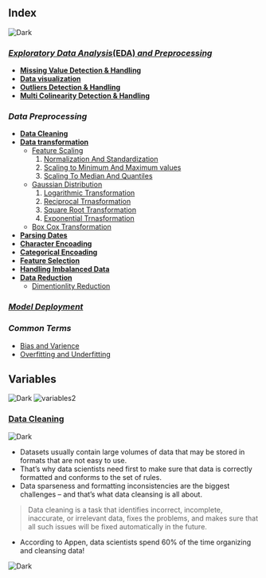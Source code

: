 ## Index
![Dark](https://user-images.githubusercontent.com/12748752/126914729-75e0fed5-fdaa-4216-81c8-719340e80694.png)
### [ _Exploratory Data Analysis_(EDA) _and Preprocessing_](https://github.com/iAmKankan/Data-Gathering-And-Preprocessing/tree/main/eda)
   * [**Missing Value Detection & Handling**](https://github.com/iAmKankan/Data-Gathering-And-Preprocessing/blob/main/eda/README.md#1-handling-missing-values)
   * [**Data visualization**](https://github.com/iAmKankan/Data-Gathering-And-Preprocessing/blob/main/eda/README.md#2-data-visualization)
   * [**Outliers Detection & Handling**](https://github.com/iAmKankan/Data-Gathering-And-Preprocessing/blob/main/eda/README.md#3-handling-outliers)
   * [**Multi Colinearity Detection & Handling**](https://github.com/iAmKankan/MachineLearning_With_Python/blob/master/Supervised/Linear%20Regrassion/correlation.md)
### _Data Preprocessing_
  * [**Data Cleaning**](#data-cleaning)
  * [**Data transformation**](https://github.com/iAmKankan/Data-Gathering-And-Preprocessing/blob/main/datatransformation.md#feature-scaling)
    * [Feature Scaling](https://github.com/iAmKankan/Data-Gathering-And-Preprocessing/blob/main/datatransformation.md#feature-scaling)
      1. [Normalization And Standardization](https://github.com/iAmKankan/Data-Gathering-And-Preprocessing/blob/main/scaling.ipynb)
      1. [Scaling to Minimum And Maximum values](https://github.com/iAmKankan/Data-Gathering-And-Preprocessing/blob/main/scaling.ipynb)
      1. [Scaling To Median And Quantiles](https://github.com/iAmKankan/Data-Gathering-And-Preprocessing/blob/main/scaling.ipynb)
    * [Gaussian Distribution](https://github.com/iAmKankan/Data-Gathering-And-Preprocessing/blob/main/gaussian.ipynb) 
      1. [Logarithmic Transformation](https://github.com/iAmKankan/Data-Gathering-And-Preprocessing/blob/main/gaussian.ipynb) 
      1. [Reciprocal Trnasformation](https://github.com/iAmKankan/Data-Gathering-And-Preprocessing/blob/main/gaussian.ipynb) 
      1. [Square Root Transformation](https://github.com/iAmKankan/Data-Gathering-And-Preprocessing/blob/main/gaussian.ipynb) 
      1. [Exponential Trnasformation](https://github.com/iAmKankan/Data-Gathering-And-Preprocessing/blob/main/gaussian.ipynb) 
    * [Box Cox Transformation](https://github.com/iAmKankan/Data-Gathering-And-Preprocessing/blob/main/gaussian.ipynb) 
* [**Parsing Dates**](https://github.com/iAmKankan/Data-Gathering-And-Preprocessing/blob/main/date_parsing.md)
* [**Character Encoading**]()
* [**Categorical Encoading**]()
* [**Feature Selection**](https://github.com/iAmKankan/Data-Gathering-And-Preprocessing/tree/main/feature_selection#readme)
* [**Handling Imbalanced Data**]()
* [**Data Reduction**](#data-reduction)
  * [Dimentionlity Reduction](https://github.com/iAmKankan/Data-Gathering-And-Preprocessing/tree/main/Dimensionality_Reduction)
### [_**Model Deployment**_](https://github.com/iAmKankan/Data-Gathering-And-Preprocessing/blob/main/Deployment/README.md)
### _Common Terms_
   * [Bias and Varience](https://github.com/iAmKankan/MachineLearning_With_Python#bias-and-varience)
   * [Overfitting and Underfitting](https://github.com/iAmKankan/MachineLearning_With_Python#overfitting-and-underfitting)

## Variables
![Dark](https://user-images.githubusercontent.com/12748752/126914729-75e0fed5-fdaa-4216-81c8-719340e80694.png)
![variables2](https://user-images.githubusercontent.com/12748752/156125379-013f22a6-ff21-4986-84fb-e22cd434509d.png)

### [Data Cleaning](https://github.com/iAmKankan/Data-Gathering-And-Preprocessing/blob/main/cleaning.md)
![Dark](https://user-images.githubusercontent.com/12748752/126914729-75e0fed5-fdaa-4216-81c8-719340e80694.png)
* Datasets usually contain large volumes of data that may be stored in formats that are not easy to use. 
* That’s why data scientists need first to make sure that data is correctly formatted and conforms to the set of rules.
*  Data sparseness and formatting inconsistencies are the biggest challenges – and that’s what data cleansing is all about. 
>  Data cleaning is a task that identifies incorrect, incomplete, inaccurate, or irrelevant data, fixes the problems, and makes sure that all such issues will be fixed automatically in the future.
*  According to Appen, data scientists spend 60% of the time organizing and cleansing data!


 
![Dark](https://user-images.githubusercontent.com/12748752/126914729-75e0fed5-fdaa-4216-81c8-719340e80694.png)
